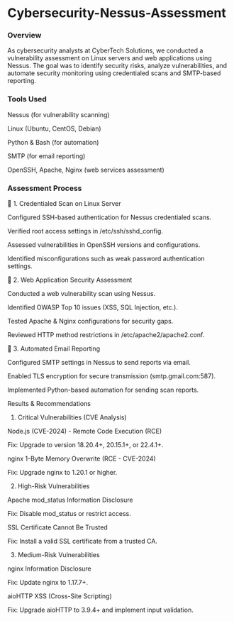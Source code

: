 # Cybersecurity-Nessus-Assessment

### Overview

As cybersecurity analysts at CyberTech Solutions, we conducted a vulnerability assessment on Linux servers and web applications using Nessus. The goal was to identify security risks, analyze vulnerabilities, and automate security monitoring using credentialed scans and SMTP-based reporting.

### Tools Used

Nessus (for vulnerability scanning)

Linux (Ubuntu, CentOS, Debian)

Python & Bash (for automation)

SMTP (for email reporting)

OpenSSH, Apache, Nginx (web services assessment)

### Assessment Process

🔹 1. Credentialed Scan on Linux Server

Configured SSH-based authentication for Nessus credentialed scans.

Verified root access settings in /etc/ssh/sshd_config.

Assessed vulnerabilities in OpenSSH versions and configurations.

Identified misconfigurations such as weak password authentication settings.

🔹 2. Web Application Security Assessment

Conducted a web vulnerability scan using Nessus.

Identified OWASP Top 10 issues (XSS, SQL Injection, etc.).

Tested Apache & Nginx configurations for security gaps.

Reviewed HTTP method restrictions in /etc/apache2/apache2.conf.

🔹 3. Automated Email Reporting

Configured SMTP settings in Nessus to send reports via email.

Enabled TLS encryption for secure transmission (smtp.gmail.com:587).

Implemented Python-based automation for sending scan reports.


Results & Recommendations

1. Critical Vulnerabilities (CVE Analysis)

Node.js (CVE-2024) - Remote Code Execution (RCE)

Fix: Upgrade to version 18.20.4+, 20.15.1+, or 22.4.1+.

nginx 1-Byte Memory Overwrite (RCE - CVE-2024)

Fix: Upgrade nginx to 1.20.1 or higher.

2. High-Risk Vulnerabilities

Apache mod_status Information Disclosure

Fix: Disable mod_status or restrict access.

SSL Certificate Cannot Be Trusted

Fix: Install a valid SSL certificate from a trusted CA.

3. Medium-Risk Vulnerabilities

nginx Information Disclosure

Fix: Update nginx to 1.17.7+.

aioHTTP XSS (Cross-Site Scripting)

Fix: Upgrade aioHTTP to 3.9.4+ and implement input validation.
